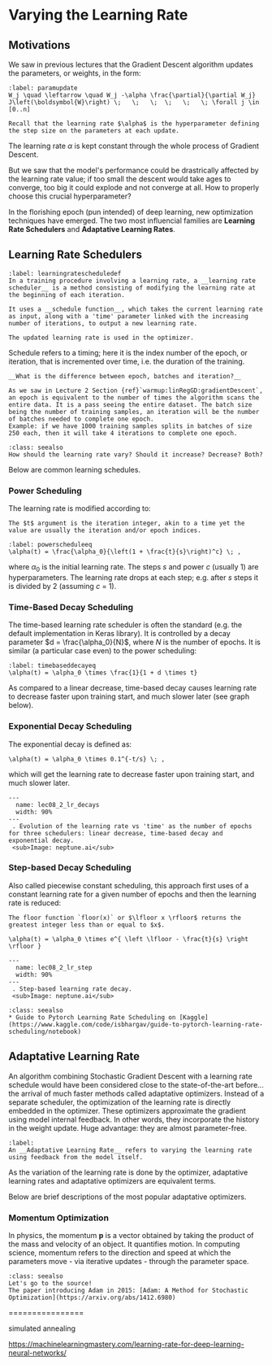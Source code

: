 # Varying the Learning Rate

## Motivations
We saw in previous lectures that the Gradient Descent algorithm updates the parameters, or weights, in the form:
```{math}
:label: paramupdate
W_j \quad \leftarrow \quad W_j -\alpha \frac{\partial}{\partial W_j} J\left(\boldsymbol{W}\right) \;   \;   \;  \;   \;   \; \forall j \in [0..n]
```
````{margin}
Recall that the learning rate $\alpha$ is the hyperparameter defining the step size on the parameters at each update.
````
The learning rate $\alpha$ is kept constant through the whole process of Gradient Descent.

But we saw that the model's performance could be drastrically affected by the learning rate value; if too small the descent would take ages to converge, too big it could explode and not converge at all. How to properly choose this crucial hyperparameter?

In the florishing epoch (pun intended) of deep learning, new optimization techniques have emerged. The two most influencial families are __Learning Rate Schedulers__ and __Adaptative Learning Rates__. 

## Learning Rate Schedulers
````{prf:definition}
:label: learningratescheduledef
In a training procedure involving a learning rate, a __learning rate scheduler__ is a method consisting of modifying the learning rate at the beginning of each iteration. 

It uses a __schedule function__, which takes the current learning rate as input, along with a 'time' parameter linked with the increasing number of iterations, to output a new learning rate.

The updated learning rate is used in the optimizer.
````
Schedule refers to a timing; here it is the index number of the epoch, or iteration, that is incremented over time, i.e. the duration of the training.

```{important}
__What is the difference between epoch, batches and iteration?__

As we saw in Lecture 2 Section {ref}`warmup:linRegGD:gradientDescent`, an epoch is equivalent to the number of times the algorithm scans the entire data. It is a pass seeing the entire dataset. The batch size being the number of training samples, an iteration will be the number of batches needed to complete one epoch.
Example: if we have 1000 training samples splits in batches of size 250 each, then it will take 4 iterations to complete one epoch.
```

```{admonition} Question
:class: seealso
How should the learning rate vary? Should it increase? Decrease? Both?
```

Below are common learning schedules.

### Power Scheduling
The learning rate is modified according to:
````{margin}
The $t$ argument is the iteration integer, akin to a time yet the value are usually the iteration and/or epoch indices. 
````
```{math}
:label: powerscheduleeq
\alpha(t) = \frac{\alpha_0}{\left(1 + \frac{t}{s}\right)^c} \; ,
```
where $\alpha_0$ is the initial learning rate. The steps $s$ and power $c$ (usually 1) are hyperparameters. The learning rate drops at each step; e.g. after $s$ steps it is divided by 2 (assuming $c$ = 1).  

### Time-Based Decay Scheduling
The time-based learning rate scheduler is often the standard (e.g. the default implementation in Keras library). It is controlled by a decay parameter $d = \frac{\alpha_0}{N}$, where $N$ is the number of epochs. It is similar (a particular case even) to the power scheduling:
```{math}
:label: timebaseddecayeq
\alpha(t) = \alpha_0 \times \frac{1}{1 + d \times t} 
```
As compared to a linear decrease, time-based decay causes learning rate to decrease faster upon training start, and much slower later (see graph below).

### Exponential Decay Scheduling
The exponential decay is defined as:
```{math}
\alpha(t) = \alpha_0 \times 0.1^{-t/s} \; ,
```
which will get the learning rate to decrease faster upon training start, and much slower later.

```{figure} ../images/lec08_2_lr_decays.png
---
  name: lec08_2_lr_decays
  width: 90%
---
 . Evolution of the learning rate vs 'time' as the number of epochs for three schedulers: linear decrease, time-based decay and exponential decay.  
 <sub>Image: neptune.ai</sub> 
```

### Step-based Decay Scheduling
Also called piecewise constant scheduling, this approach first uses of a constant learning rate for a given number of epochs and then the learning rate is reduced:
````{margin}
The floor function `floor(x)` or $\lfloor x \rfloor$ returns the greatest integer less than or equal to $x$.
````
```{math}
\alpha(t) = \alpha_0 \times e^{ \left \lfloor - \frac{t}{s} \right \rfloor }
```

```{figure} ../images/lec08_2_lr_step.png
---
  name: lec08_2_lr_step
  width: 90%
---
 . Step-based learning rate decay.  
 <sub>Image: neptune.ai</sub> 
```

```{admonition} Learn More
:class: seealso
* Guide to Pytorch Learning Rate Scheduling on [Kaggle](https://www.kaggle.com/code/isbhargav/guide-to-pytorch-learning-rate-scheduling/notebook)
```

## Adaptative Learning Rate 

An algorithm combining Stochastic Gradient Descent with a learning rate schedule would have been considered close to the state-of-the-art before... the arrival of much faster methods called adaptative optimizers. Instead of a separate scheduler, the optimization of the learning rate is directly embedded in the optimizer. These optimizers approximate the gradient using model internal feedback. In other words, they incorporate the history in the weight update. Huge advantage: they are almost parameter-free.

````{prf:definition}
:label: 
An __Adaptative Learning Rate__ refers to varying the learning rate using feedback from the model itself.
````
As the variation of the learning rate is done by the optimizer, adaptative learning rates and adaptative optimizers are equivalent terms.

Below are brief descriptions of the most popular adaptative optimizers.

### Momentum Optimization
In physics, the momentum $\boldsymbol{p}$ is a vector obtained by taking the product of the mass and velocity of an object. It quantifies motion. In computing science, momentum refers to the direction and speed at which the parameters move - via iterative updates - through the parameter space. 





```{admonition} Learn More
:class: seealso
Let's go to the source!  
The paper introducing Adam in 2015: [Adam: A Method for Stochastic Optimization](https://arxiv.org/abs/1412.6980)
```






================

simulated annealing 


https://machinelearningmastery.com/learning-rate-for-deep-learning-neural-networks/
